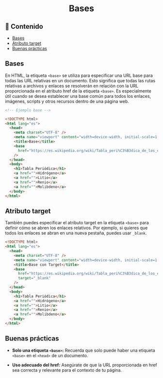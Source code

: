 <h1 align='center'>Bases</h1>

<h2>📑 Contenido</h2>

- [Bases](#bases)
- [Atributo target](#atributo-target)
- [Buenas prácticas](#buenas-prácticas)

## Bases

En HTML, la etiqueta `<base>` se utiliza para especificar una URL base para todas las URL relativas en un documento. Esto significa que todas las rutas relativas a archivos y enlaces se resolverán en relación con la URL proporcionada en el atributo href de la etiqueta `<base>`. Es especialmente útil cuando se desea establecer una base común para todos los enlaces, imágenes, scripts y otros recursos dentro de una página web.

```html
<!-- Ejemplo base -->

<!DOCTYPE html>
<html lang="es">
  <head>
    <meta charset="UTF-8" />
    <meta name="viewport" content="width=device-width, initial-scale=1.0" />
    <title>Base</title>
    <base
      href="https://es.wikipedia.org/wiki/Tabla_peri%C3%B3dica_de_los_elementos"
    />
  </head>
  <body>
    <h1>Tabla Periódica</h1>
    <a href="">Hidrógeno</a>
    <a href="">Litio</a>
    <a href="">Renio</a>
    <a href="">Molibdeno</a>
  </body>
</html>
```

## Atributo target

También puedes especificar el atributo target en la etiqueta `<base>` para definir cómo se abren los enlaces relativos. Por ejemplo, si quieres que todos los enlaces se abran en una nueva pestaña, puedes usar `_blank`.

```html
<!DOCTYPE html>
<html lang="es">
  <head>
    <meta charset="UTF-8" />
    <meta name="viewport" content="width=device-width, initial-scale=1.0" />
    <title>Base con Target</title>
    <base
      href="https://es.wikipedia.org/wiki/Tabla_peri%C3%B3dica_de_los_elementos"
      target="_blank"
    />
  </head>
  <body>
    <h1>Tabla Periódica</h1>
    <a href="">Hidrógeno</a>
    <a href="">Litio</a>
    <a href="">Renio</a>
    <a href="">Molibdeno</a>
  </body>
</html>
```

## Buenas prácticas

- **Solo una etiqueta `<base>`:** Recuerda que solo puede haber una etiqueta `<base>` en el `<head>` de un documento.

- **Uso adecuado del href:** Asegúrate de que la URL proporcionada en href sea correcta y relevante para el contexto de tu página.
